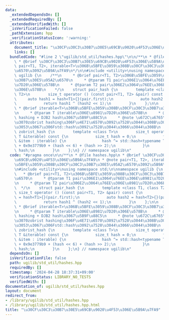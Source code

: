 ```yaml
---
data:
  _extendedDependsOn: []
  _extendedRequiredBy: []
  _extendedVerifiedWith: []
  _isVerificationFailed: false
  _pathExtension: hpp
  _verificationStatusIcon: ':warning:'
  attributes:
    document_title: "\u30CF\u30C3\u30B7\u30E5\u69CB\u9020\u4F53\u306E\u5B9A\u7FA9"
    links: []
  bundledCode: "#line 2 \"ugilib/std_util/hashes.hpp\"\n\n/**\n * @file hashes.hpp\n\
    \ * @brief \u30CF\u30C3\u30B7\u30E5\u69CB\u9020\u4F53\u306E\u5B9A\u7FA9\n * @note\
    \ pair<T1, T2>, iterable<T>\u306B\u5BFE\u3059\u308B\u30CF\u30C3\u30B7\u30E5\u95A2\
    \u6570\u3092\u5B9A\u7FA9\n*/\n\n#include <utility>\nusing namespace std;\n\nnamespace\
    \ ugilib {\n    /**\n     * @brief pair<T1, T2>\u306B\u5BFE\u3059\u308B\u30CF\u30C3\
    \u30B7\u30E5\u95A2\u6570\n     * @tparam T1 pair\u306E1\u3064\u76EE\u306E\u8981\
    \u7D20\u306E\u578B\n     * @tparam T2 pair\u306E2\u3064\u76EE\u306E\u8981\u7D20\
    \u306E\u578B\n    */\n    struct pair_hash {\n        template <class T1, class\
    \ T2>\n        size_t operator () (const pair<T1, T2> &pair) const {\n       \
    \     auto hash1 = hash<T1>{}(pair.first);\n            auto hash2 = hash<T2>{}(pair.second);\n\
    \            return hash1 ^ (hash2 << 1);\n        }\n    };\n\n    /**\n    \
    \ * @brief iterable<T>\u306B\u5BFE\u3059\u308B\u30CF\u30C3\u30B7\u30E5\u95A2\u6570\
    \n     * @tparam T iterable\u306E\u8981\u7D20\u306E\u578B\n     * @note zobrist\
    \ hashing + DJB2 hash\u3067\u5B9F\u88C5\n     * @note \u672C\u6765\u306A\u3089\
    \u3070zobrist hashing\u306F\u4E71\u6570\u3092\u7528\u3044\u308B\u304C\u3001\u3053\
    \u3053\u3067\u306Fstd::hash\u3092\u7528\u3044\u3066\u3044\u308B\n    */\n    struct\
    \ zobrist_hash {\n        template <class T>\n        size_t operator () (const\
    \ T &iterable) const {\n            size_t hash = 0;\n            for (const auto\
    \ &item : iterable) {\n                hash ^= std::hash<typename T::value_type>{}(item)\
    \ + 0x9e3779b9 + (hash << 6) + (hash >> 2);\n            }\n            return\
    \ hash;\n        }\n    };\n} // namespace ugilib\n"
  code: "#pragma once\n\n/**\n * @file hashes.hpp\n * @brief \u30CF\u30C3\u30B7\u30E5\
    \u69CB\u9020\u4F53\u306E\u5B9A\u7FA9\n * @note pair<T1, T2>, iterable<T>\u306B\
    \u5BFE\u3059\u308B\u30CF\u30C3\u30B7\u30E5\u95A2\u6570\u3092\u5B9A\u7FA9\n*/\n\
    \n#include <utility>\nusing namespace std;\n\nnamespace ugilib {\n    /**\n  \
    \   * @brief pair<T1, T2>\u306B\u5BFE\u3059\u308B\u30CF\u30C3\u30B7\u30E5\u95A2\
    \u6570\n     * @tparam T1 pair\u306E1\u3064\u76EE\u306E\u8981\u7D20\u306E\u578B\
    \n     * @tparam T2 pair\u306E2\u3064\u76EE\u306E\u8981\u7D20\u306E\u578B\n  \
    \  */\n    struct pair_hash {\n        template <class T1, class T2>\n       \
    \ size_t operator () (const pair<T1, T2> &pair) const {\n            auto hash1\
    \ = hash<T1>{}(pair.first);\n            auto hash2 = hash<T2>{}(pair.second);\n\
    \            return hash1 ^ (hash2 << 1);\n        }\n    };\n\n    /**\n    \
    \ * @brief iterable<T>\u306B\u5BFE\u3059\u308B\u30CF\u30C3\u30B7\u30E5\u95A2\u6570\
    \n     * @tparam T iterable\u306E\u8981\u7D20\u306E\u578B\n     * @note zobrist\
    \ hashing + DJB2 hash\u3067\u5B9F\u88C5\n     * @note \u672C\u6765\u306A\u3089\
    \u3070zobrist hashing\u306F\u4E71\u6570\u3092\u7528\u3044\u308B\u304C\u3001\u3053\
    \u3053\u3067\u306Fstd::hash\u3092\u7528\u3044\u3066\u3044\u308B\n    */\n    struct\
    \ zobrist_hash {\n        template <class T>\n        size_t operator () (const\
    \ T &iterable) const {\n            size_t hash = 0;\n            for (const auto\
    \ &item : iterable) {\n                hash ^= std::hash<typename T::value_type>{}(item)\
    \ + 0x9e3779b9 + (hash << 6) + (hash >> 2);\n            }\n            return\
    \ hash;\n        }\n    };\n} // namespace ugilib\n"
  dependsOn: []
  isVerificationFile: false
  path: ugilib/std_util/hashes.hpp
  requiredBy: []
  timestamp: '2024-04-28 18:37:31+09:00'
  verificationStatus: LIBRARY_NO_TESTS
  verifiedWith: []
documentation_of: ugilib/std_util/hashes.hpp
layout: document
redirect_from:
- /library/ugilib/std_util/hashes.hpp
- /library/ugilib/std_util/hashes.hpp.html
title: "\u30CF\u30C3\u30B7\u30E5\u69CB\u9020\u4F53\u306E\u5B9A\u7FA9"
---
```

